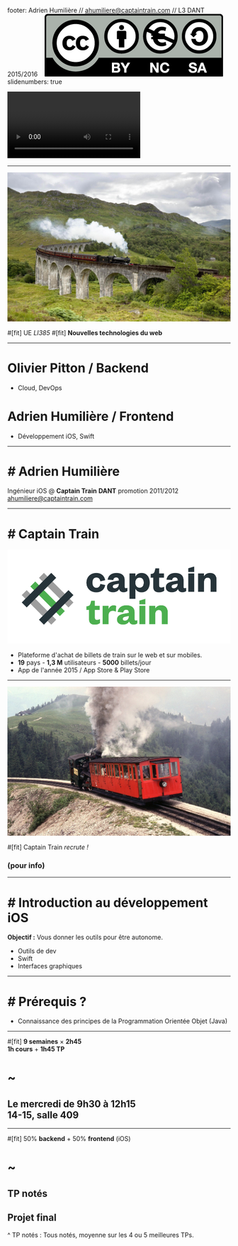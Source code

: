 footer: Adrien Humilière // ahumiliere@captaintrain.com // L3 DANT 2015/2016    ![inline](assets/by-nc-sa.eu.png)
slidenumbers: true

![autoplay mute loop](assets/moretrains.mp4)

---

![](assets/00_hp.jpg)

#[fit] UE _LI385_
#[fit] **Nouvelles technologies du web**

---

# Olivier Pitton / Backend

- Cloud, DevOps

# Adrien Humilière / Frontend

- Développement iOS, Swift

---

# *\#* Adrien Humilière

Ingénieur iOS @ **Captain Train**
**DANT** promotion 2011/2012
[ahumiliere@captaintrain.com](mailto:ahumiliere@captaintrain.com)

---

# *\#* Captain Train

![inline](assets/logo_ct.png)

- Plateforme d'achat de billets de train sur le web et sur mobiles.
- **19** pays - **1,3 M** utilisateurs - **5000** billets/jour
- App de l'année 2015 / App Store & Play Store

---

![](assets/00_funi.jpg)

#[fit] Captain Train _recrute !_
### (pour info)

---

# *\#* Introduction au développement iOS

**Objectif :** Vous donner les outils pour être autonome.

- Outils de dev
- Swift
- Interfaces graphiques

---

# *\#* Prérequis ?

- Connaissance des principes de la Programmation Orientée Objet (Java)

----

#[fit] **9 semaines** × **2h45**<br/>**1h cours** + **1h45 TP**
# ~
## Le mercredi de 9h30 à 12h15<br/>14-15, salle 409

---

#[fit] 50% **backend** + 50% **frontend** (iOS)
# ~
## **TP** notés
## **Projet** final

^ TP notés : Tous notés, moyenne sur les 4 ou 5 meilleures TPs.
